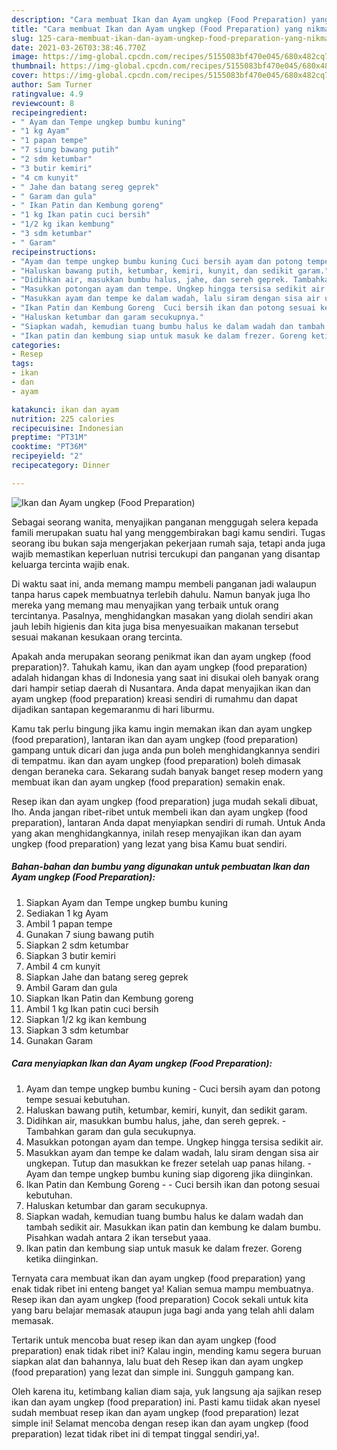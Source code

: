 ```yaml
---
description: "Cara membuat Ikan dan Ayam ungkep (Food Preparation) yang nikmat Untuk Jualan"
title: "Cara membuat Ikan dan Ayam ungkep (Food Preparation) yang nikmat Untuk Jualan"
slug: 125-cara-membuat-ikan-dan-ayam-ungkep-food-preparation-yang-nikmat-untuk-jualan
date: 2021-03-26T03:38:46.770Z
image: https://img-global.cpcdn.com/recipes/5155083bf470e045/680x482cq70/ikan-dan-ayam-ungkep-food-preparation-foto-resep-utama.jpg
thumbnail: https://img-global.cpcdn.com/recipes/5155083bf470e045/680x482cq70/ikan-dan-ayam-ungkep-food-preparation-foto-resep-utama.jpg
cover: https://img-global.cpcdn.com/recipes/5155083bf470e045/680x482cq70/ikan-dan-ayam-ungkep-food-preparation-foto-resep-utama.jpg
author: Sam Turner
ratingvalue: 4.9
reviewcount: 8
recipeingredient:
- " Ayam dan Tempe ungkep bumbu kuning"
- "1 kg Ayam"
- "1 papan tempe"
- "7 siung bawang putih"
- "2 sdm ketumbar"
- "3 butir kemiri"
- "4 cm kunyit"
- " Jahe dan batang sereg geprek"
- " Garam dan gula"
- " Ikan Patin dan Kembung goreng"
- "1 kg Ikan patin cuci bersih"
- "1/2 kg ikan kembung"
- "3 sdm ketumbar"
- " Garam"
recipeinstructions:
- "Ayam dan tempe ungkep bumbu kuning Cuci bersih ayam dan potong tempe sesuai kebutuhan."
- "Haluskan bawang putih, ketumbar, kemiri, kunyit, dan sedikit garam."
- "Didihkan air, masukkan bumbu halus, jahe, dan sereh geprek. Tambahkan garam dan gula secukupnya."
- "Masukkan potongan ayam dan tempe. Ungkep hingga tersisa sedikit air."
- "Masukkan ayam dan tempe ke dalam wadah, lalu siram dengan sisa air ungkepan. Tutup dan masukkan ke frezer setelah uap panas hilang.  Ayam dan tempe ungkep bumbu kuning siap digoreng jika diinginkan."
- "Ikan Patin dan Kembung Goreng  Cuci bersih ikan dan potong sesuai kebutuhan."
- "Haluskan ketumbar dan garam secukupnya."
- "Siapkan wadah, kemudian tuang bumbu halus ke dalam wadah dan tambah sedikit air. Masukkan ikan patin dan kembung ke dalam bumbu. Pisahkan wadah antara 2 ikan tersebut yaaa."
- "Ikan patin dan kembung siap untuk masuk ke dalam frezer. Goreng ketika diinginkan."
categories:
- Resep
tags:
- ikan
- dan
- ayam

katakunci: ikan dan ayam 
nutrition: 225 calories
recipecuisine: Indonesian
preptime: "PT31M"
cooktime: "PT36M"
recipeyield: "2"
recipecategory: Dinner

---
```



![Ikan dan Ayam ungkep (Food Preparation)](https://img-global.cpcdn.com/recipes/5155083bf470e045/680x482cq70/ikan-dan-ayam-ungkep-food-preparation-foto-resep-utama.jpg)

Sebagai seorang wanita, menyajikan panganan menggugah selera kepada famili merupakan suatu hal yang menggembirakan bagi kamu sendiri. Tugas seorang ibu bukan saja mengerjakan pekerjaan rumah saja, tetapi anda juga wajib memastikan keperluan nutrisi tercukupi dan panganan yang disantap keluarga tercinta wajib enak.

Di waktu  saat ini, anda memang mampu membeli panganan jadi walaupun tanpa harus capek membuatnya terlebih dahulu. Namun banyak juga lho mereka yang memang mau menyajikan yang terbaik untuk orang tercintanya. Pasalnya, menghidangkan masakan yang diolah sendiri akan jauh lebih higienis dan kita juga bisa menyesuaikan makanan tersebut sesuai makanan kesukaan orang tercinta. 



Apakah anda merupakan seorang penikmat ikan dan ayam ungkep (food preparation)?. Tahukah kamu, ikan dan ayam ungkep (food preparation) adalah hidangan khas di Indonesia yang saat ini disukai oleh banyak orang dari hampir setiap daerah di Nusantara. Anda dapat menyajikan ikan dan ayam ungkep (food preparation) kreasi sendiri di rumahmu dan dapat dijadikan santapan kegemaranmu di hari liburmu.

Kamu tak perlu bingung jika kamu ingin memakan ikan dan ayam ungkep (food preparation), lantaran ikan dan ayam ungkep (food preparation) gampang untuk dicari dan juga anda pun boleh menghidangkannya sendiri di tempatmu. ikan dan ayam ungkep (food preparation) boleh dimasak dengan beraneka cara. Sekarang sudah banyak banget resep modern yang membuat ikan dan ayam ungkep (food preparation) semakin enak.

Resep ikan dan ayam ungkep (food preparation) juga mudah sekali dibuat, lho. Anda jangan ribet-ribet untuk membeli ikan dan ayam ungkep (food preparation), lantaran Anda dapat menyiapkan sendiri di rumah. Untuk Anda yang akan menghidangkannya, inilah resep menyajikan ikan dan ayam ungkep (food preparation) yang lezat yang bisa Kamu buat sendiri.

<!--inarticleads1-->

##### Bahan-bahan dan bumbu yang digunakan untuk pembuatan Ikan dan Ayam ungkep (Food Preparation):

1. Siapkan  Ayam dan Tempe ungkep bumbu kuning
1. Sediakan 1 kg Ayam
1. Ambil 1 papan tempe
1. Gunakan 7 siung bawang putih
1. Siapkan 2 sdm ketumbar
1. Siapkan 3 butir kemiri
1. Ambil 4 cm kunyit
1. Siapkan  Jahe dan batang sereg geprek
1. Ambil  Garam dan gula
1. Siapkan  Ikan Patin dan Kembung goreng
1. Ambil 1 kg Ikan patin cuci bersih
1. Siapkan 1/2 kg ikan kembung
1. Siapkan 3 sdm ketumbar
1. Gunakan  Garam




<!--inarticleads2-->

##### Cara menyiapkan Ikan dan Ayam ungkep (Food Preparation):

1. Ayam dan tempe ungkep bumbu kuning - Cuci bersih ayam dan potong tempe sesuai kebutuhan.
1. Haluskan bawang putih, ketumbar, kemiri, kunyit, dan sedikit garam.
1. Didihkan air, masukkan bumbu halus, jahe, dan sereh geprek. - Tambahkan garam dan gula secukupnya.
1. Masukkan potongan ayam dan tempe. Ungkep hingga tersisa sedikit air.
1. Masukkan ayam dan tempe ke dalam wadah, lalu siram dengan sisa air ungkepan. Tutup dan masukkan ke frezer setelah uap panas hilang.  - Ayam dan tempe ungkep bumbu kuning siap digoreng jika diinginkan.
1. Ikan Patin dan Kembung Goreng -  - Cuci bersih ikan dan potong sesuai kebutuhan.
1. Haluskan ketumbar dan garam secukupnya.
1. Siapkan wadah, kemudian tuang bumbu halus ke dalam wadah dan tambah sedikit air. Masukkan ikan patin dan kembung ke dalam bumbu. Pisahkan wadah antara 2 ikan tersebut yaaa.
1. Ikan patin dan kembung siap untuk masuk ke dalam frezer. Goreng ketika diinginkan.




Ternyata cara membuat ikan dan ayam ungkep (food preparation) yang enak tidak ribet ini enteng banget ya! Kalian semua mampu membuatnya. Resep ikan dan ayam ungkep (food preparation) Cocok sekali untuk kita yang baru belajar memasak ataupun juga bagi anda yang telah ahli dalam memasak.

Tertarik untuk mencoba buat resep ikan dan ayam ungkep (food preparation) enak tidak ribet ini? Kalau ingin, mending kamu segera buruan siapkan alat dan bahannya, lalu buat deh Resep ikan dan ayam ungkep (food preparation) yang lezat dan simple ini. Sungguh gampang kan. 

Oleh karena itu, ketimbang kalian diam saja, yuk langsung aja sajikan resep ikan dan ayam ungkep (food preparation) ini. Pasti kamu tiidak akan nyesel sudah membuat resep ikan dan ayam ungkep (food preparation) lezat simple ini! Selamat mencoba dengan resep ikan dan ayam ungkep (food preparation) lezat tidak ribet ini di tempat tinggal sendiri,ya!.

